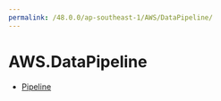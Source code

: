 ```yaml
---
permalink: /48.0.0/ap-southeast-1/AWS/DataPipeline/
---
```


# AWS.DataPipeline



* [Pipeline](Pipeline.md)